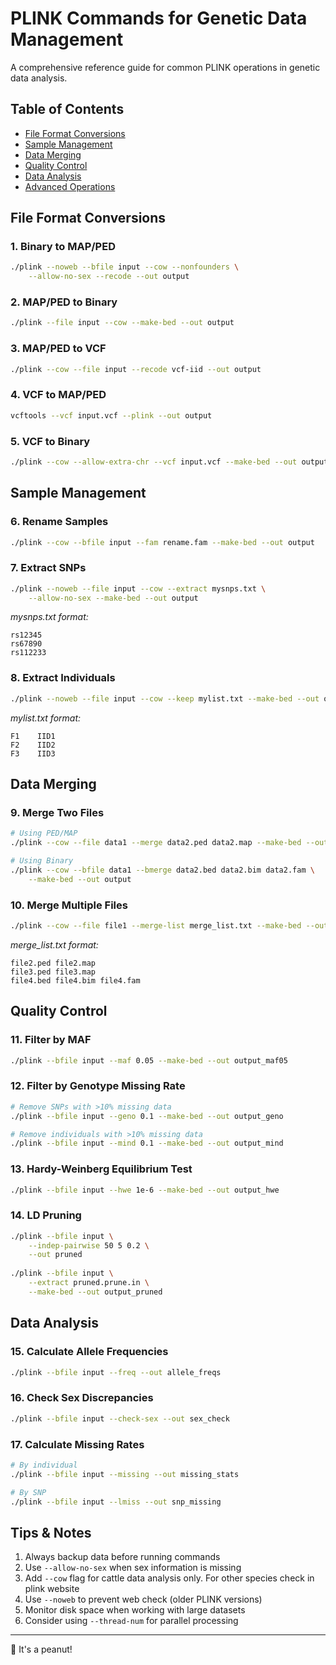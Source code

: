 # PLINK Commands for Genetic Data Management

A comprehensive reference guide for common PLINK operations in genetic data analysis.

## Table of Contents
- [File Format Conversions](#file-format-conversions)
- [Sample Management](#sample-management)
- [Data Merging](#data-merging)
- [Quality Control](#quality-control)
- [Data Analysis](#data-analysis)
- [Advanced Operations](#advanced-operations)

## File Format Conversions

### 1. Binary to MAP/PED
```bash
./plink --noweb --bfile input --cow --nonfounders \
    --allow-no-sex --recode --out output
```

### 2. MAP/PED to Binary
```bash
./plink --file input --cow --make-bed --out output
```

### 3. MAP/PED to VCF
```bash
./plink --cow --file input --recode vcf-iid --out output
```

### 4. VCF to MAP/PED
```bash
vcftools --vcf input.vcf --plink --out output
```

### 5. VCF to Binary
```bash
./plink --cow --allow-extra-chr --vcf input.vcf --make-bed --out output
```

## Sample Management

### 6. Rename Samples
```bash
./plink --cow --bfile input --fam rename.fam --make-bed --out output
```

### 7. Extract SNPs
```bash
./plink --noweb --file input --cow --extract mysnps.txt \
    --allow-no-sex --make-bed --out output
```
*mysnps.txt format:*
```
rs12345
rs67890
rs112233
```

### 8. Extract Individuals
```bash
./plink --noweb --file input --cow --keep mylist.txt --make-bed --out output
```
*mylist.txt format:*
```
F1    IID1
F2    IID2
F3    IID3
```

## Data Merging

### 9. Merge Two Files
```bash
# Using PED/MAP
./plink --cow --file data1 --merge data2.ped data2.map --make-bed --out output

# Using Binary
./plink --cow --bfile data1 --bmerge data2.bed data2.bim data2.fam \
    --make-bed --out output
```

### 10. Merge Multiple Files
```bash
./plink --cow --file file1 --merge-list merge_list.txt --make-bed --out output
```
*merge_list.txt format:*
```
file2.ped file2.map
file3.ped file3.map
file4.bed file4.bim file4.fam
```

## Quality Control

### 11. Filter by MAF
```bash
./plink --bfile input --maf 0.05 --make-bed --out output_maf05
```

### 12. Filter by Genotype Missing Rate
```bash
# Remove SNPs with >10% missing data
./plink --bfile input --geno 0.1 --make-bed --out output_geno

# Remove individuals with >10% missing data
./plink --bfile input --mind 0.1 --make-bed --out output_mind
```

### 13. Hardy-Weinberg Equilibrium Test
```bash
./plink --bfile input --hwe 1e-6 --make-bed --out output_hwe
```

### 14. LD Pruning
```bash
./plink --bfile input \
    --indep-pairwise 50 5 0.2 \
    --out pruned
    
./plink --bfile input \
    --extract pruned.prune.in \
    --make-bed --out output_pruned
```

## Data Analysis

### 15. Calculate Allele Frequencies
```bash
./plink --bfile input --freq --out allele_freqs
```

### 16. Check Sex Discrepancies
```bash
./plink --bfile input --check-sex --out sex_check
```

### 17. Calculate Missing Rates
```bash
# By individual
./plink --bfile input --missing --out missing_stats

# By SNP
./plink --bfile input --lmiss --out snp_missing
```


## Tips & Notes

1. Always backup data before running commands
2. Use `--allow-no-sex` when sex information is missing
3. Add `--cow` flag for cattle data analysis only. For other species check in plink website
4. Use `--noweb` to prevent web check (older PLINK versions)
5. Monitor disk space when working with large datasets
6. Consider using `--thread-num` for parallel processing

---

🥜 It's a peanut!
